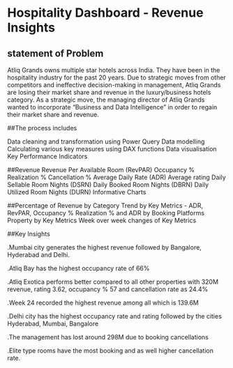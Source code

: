 # Hospitality Dashboard - Revenue Insights

## statement of Problem

Atliq Grands owns multiple star hotels across India. They have been in the hospitality industry for the past 20 years. Due to strategic moves from other competitors and ineffective decision-making in management, Atliq Grands are losing their market share and revenue in the luxury/business hotels category. As a strategic move, the managing director of Atliq Grands wanted to incorporate “Business and Data Intelligence” in order to regain their market share and revenue.

##The process includes

Data cleaning and transformation using Power Query
Data modelling
Calculating various key measures using DAX functions
Data visualisation
Key Performance Indicators

##Revenue
Revenue Per Available Room (RevPAR)
Occupancy %
Realization %
Cancellation %
Average Daily Rate (ADR)
Average rating
Daily Sellable Room Nights (DSRN)
Daily Booked Room Nights (DBRN)
Daily Utilized Room Nights (DURN)
Informative Charts

##Percentage of Revenue by Category
Trend by Key Metrics - ADR, RevPAR, Occupancy %
Realization % and ADR by Booking Platforms
Property by Key Metrics
Week over week changes of Key Metrics

##Key Insights

.Mumbai city generates the highest revenue followed by Bangalore, Hyderabad and Delhi.

.Atliq Bay has the highest occupancy rate of 66%

.Atliq Exotica performs better compared to all other properties with 320M revenue, rating 3.62, occupancy % 57 and cancellation rate as 24.4%

.Week 24 recorded the highest revenue among all which is 139.6M

.Delhi city has the highest occupancy rate and rating followed by the cities Hyderabad, Mumbai, Bangalore

.The management has lost around 298M due to booking cancellations

.Elite type rooms have the most booking and as well higher cancellation rate.
